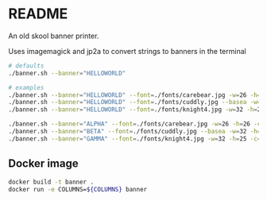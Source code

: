 # README
An old skool banner printer. 

Uses imagemagick and jp2a to convert strings to banners in the terminal 

```sh
# defaults
./banner.sh --banner="HELLOWORLD" 

# examples
./banner.sh --banner="HELLOWORLD" --font=./fonts/carebear.jpg -w=26 -h=26 -c=12 -r=5
./banner.sh --banner="HELLOWORLD" --font=./fonts/cuddly.jpg --basea -w=32 -h=32 -c=10 -r=5
./banner.sh --banner="HELLOWORLD" --font=./fonts/knight4.jpg -w=32 -h=25 -c=10 -r=5

```


```sh
./banner.sh --banner="ALPHA" --font=./fonts/carebear.jpg -w=26 -h=26 -c=12 -r=5
./banner.sh --banner="BETA" --font=./fonts/cuddly.jpg --basea -w=32 -h=32 -c=10 -r=5
./banner.sh --banner="GAMMA" --font=./fonts/knight4.jpg -w=32 -h=25 -c=10 -r=5
```

## Docker image
```sh
docker build -t banner . 
docker run -e COLUMNS=${COLUMNS} banner
```
